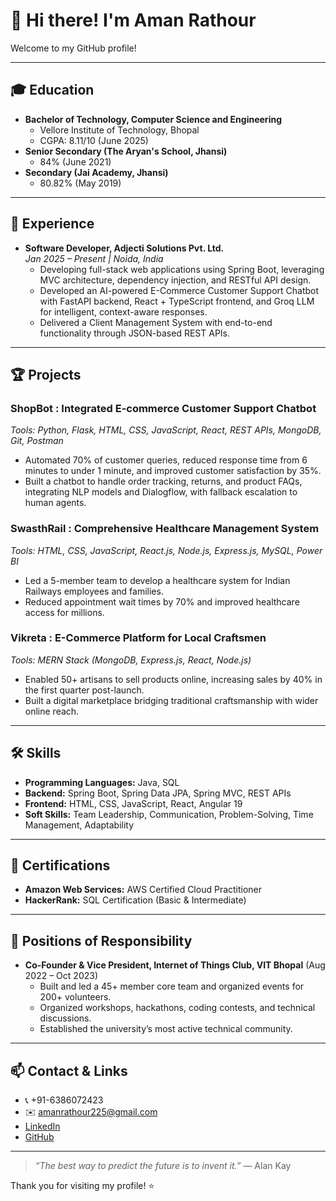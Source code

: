 # 👋 Hi there! I'm Aman Rathour

Welcome to my GitHub profile!

---

## 🎓 Education
- **Bachelor of Technology, Computer Science and Engineering**
  - Vellore Institute of Technology, Bhopal
  - CGPA: 8.11/10 (June 2025)
- **Senior Secondary (The Aryan's School, Jhansi)**
  - 84% (June 2021)
- **Secondary (Jai Academy, Jhansi)**
  - 80.82% (May 2019)

---

## 💼 Experience
- **Software Developer, Adjecti Solutions Pvt. Ltd.**  
  _Jan 2025 – Present | Noida, India_
  - Developing full-stack web applications using Spring Boot, leveraging MVC architecture, dependency injection, and RESTful API design.
  - Developed an AI-powered E-Commerce Customer Support Chatbot with FastAPI backend, React + TypeScript frontend, and Groq LLM for intelligent, context-aware responses.
  - Delivered a Client Management System with end-to-end functionality through JSON-based REST APIs.

---

## 🏆 Projects

### ShopBot : Integrated E-commerce Customer Support Chatbot
_Tools: Python, Flask, HTML, CSS, JavaScript, React, REST APIs, MongoDB, Git, Postman_
- Automated 70% of customer queries, reduced response time from 6 minutes to under 1 minute, and improved customer satisfaction by 35%.
- Built a chatbot to handle order tracking, returns, and product FAQs, integrating NLP models and Dialogflow, with fallback escalation to human agents.

### SwasthRail : Comprehensive Healthcare Management System
_Tools: HTML, CSS, JavaScript, React.js, Node.js, Express.js, MySQL, Power BI_
- Led a 5-member team to develop a healthcare system for Indian Railways employees and families.
- Reduced appointment wait times by 70% and improved healthcare access for millions.

### Vikreta : E-Commerce Platform for Local Craftsmen
_Tools: MERN Stack (MongoDB, Express.js, React, Node.js)_
- Enabled 50+ artisans to sell products online, increasing sales by 40% in the first quarter post-launch.
- Built a digital marketplace bridging traditional craftsmanship with wider online reach.

---

## 🛠️ Skills
- **Programming Languages:** Java, SQL
- **Backend:** Spring Boot, Spring Data JPA, Spring MVC, REST APIs
- **Frontend:** HTML, CSS, JavaScript, React, Angular 19
- **Soft Skills:** Team Leadership, Communication, Problem-Solving, Time Management, Adaptability

---

## 🥇 Certifications
- **Amazon Web Services:** AWS Certified Cloud Practitioner
- **HackerRank:** SQL Certification (Basic & Intermediate)

---

## 🤝 Positions of Responsibility
- **Co-Founder & Vice President, Internet of Things Club, VIT Bhopal** (Aug 2022 – Oct 2023)
  - Built and led a 45+ member core team and organized events for 200+ volunteers.
  - Organized workshops, hackathons, coding contests, and technical discussions.
  - Established the university’s most active technical community.

---

## 📫 Contact & Links
- 📞 +91-6386072423  
- ✉️ [amanrathour225@gmail.com](mailto:amanrathour225@gmail.com)  
- [LinkedIn](https://linkedin.com/in/aman-rathour-vitb/)  
- [GitHub](https://github.com/amanrathour14)

---

> _“The best way to predict the future is to invent it.”_ — Alan Kay

Thank you for visiting my profile! ⭐️
